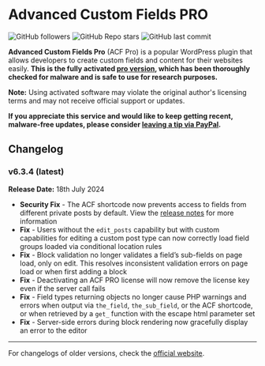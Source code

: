 # Advanced Custom Fields PRO

![GitHub followers](https://img.shields.io/github/followers/wordpress-premium) ![GitHub Repo stars](https://img.shields.io/github/stars/wordpress-premium/advanced-custom-fields-pro) ![GitHub last commit](https://img.shields.io/github/last-commit/wordpress-premium/advanced-custom-fields-pro)

**Advanced Custom Fields Pro** (ACF Pro) is a popular WordPress plugin that allows developers to create custom fields and content for their websites easily. **This is the fully activated [pro version](https://www.advancedcustomfields.com/pro/), which has been thoroughly checked for malware and is safe to use for research purposes.** 

**Note:** Using activated software may violate the original author's licensing terms and may not receive official support or updates.

**If you appreciate this service and would like to keep getting recent, malware-free updates, please consider [leaving a tip via PayPal](https://www.paypal.com/paypalme/thaikolja).**

## Changelog

### v6.3.4 (latest)

**Release Date:** 18th July 2024

* **Security Fix** - The ACF shortcode now prevents access to fields from different private posts by default. View the [release notes](https://www.advancedcustomfields.com/blog/acf-6-3-4) for more information
* **Fix** - Users without the `edit_posts` capability but with custom capabilities for editing a custom post type can now correctly load field groups loaded via conditional location rules
* **Fix** - Block validation no longer validates a field’s sub-fields on page load, only on edit. This resolves inconsistent validation errors on page load or when first adding a block
* **Fix** - Deactivating an ACF PRO license will now remove the license key even if the server call fails
* **Fix** - Field types returning objects no longer cause PHP warnings and errors when output via `the_field`, `the_sub_field`, or the ACF shortcode, or when retrieved by a `get_` function with the escape html parameter set
* **Fix** - Server-side errors during block rendering now gracefully display an error to the editor

---

For changelogs of older versions, check the [official website](https://www.advancedcustomfields.com/changelog/).
